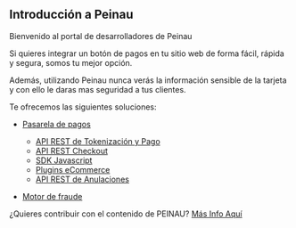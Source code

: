 ## Introducción a Peinau

Bienvenido al portal de desarrolladores de Peinau

Si quieres integrar un botón de pagos en tu sitio web de forma fácil, rápida y segura, somos tu mejor opción.

Además, utilizando Peinau nunca verás la información sensible de la tarjeta y con ello le daras mas seguridad a tus clientes.

Te ofrecemos las siguientes soluciones:

- [Pasarela de pagos](articles/pasarela-de-pagos/introduction.md)
  - [API REST de Tokenización y Pago](Articulos/Api-tokenizacion-pago.md)
  - [API REST Checkout](Articulos/Api-checkout.md)
  - [SDK Javascript](https://github.com/Peinau/peinau-javascript/blob/master/README.md)
  - [Plugins eCommerce](Articulos/Plugins.md)
  - [API REST de Anulaciones](articles/anulaciones/introduccion.md)

- [Motor de fraude](Articulos/Motor-de-fraude.md)

¿Quieres contribuir con el contenido de PEINAU? [Más Info Aquí](articles/contribuciones/introduccion.md)

